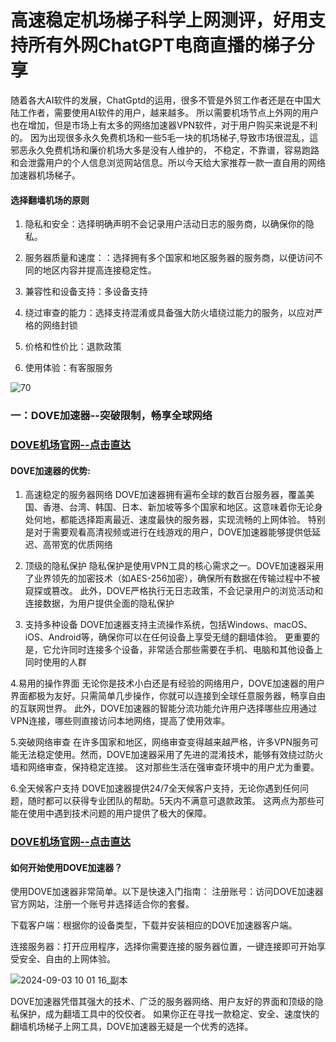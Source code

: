 # 高速稳定机场梯子科学上网测评，好用支持所有外网ChatGPT电商直播的梯子分享

随着各大AI软件的发展，ChatGptd的运用，很多不管是外贸工作者还是在中国大陆工作者，需要使用AI软件的用户，越来越多。
所以需要机场节点上外网的用户也在增加，但是市场上有太多的网络加速器VPN软件，对于用户购买来说是不利的。
因为出现很多永久免费机场和一些5毛一块的机场梯子,导致市场很混乱，這邪恶永久免费机场和廉价机场大多是没有人维护的，
不稳定，不靠谱，容易跑路和会泄露用户的个人信息浏览网站信息。所以今天给大家推荐一款一直自用的网络加速器机场梯子。

#### 选择翻墙机场的原则

1. 隐私和安全：选择明确声明不会记录用户活动日志的服务商，以确保你的隐私。

2. 服务器质量和速度：：选择拥有多个国家和地区服务器的服务商，以便访问不同的地区内容并提高连接稳定性。

4. 兼容性和设备支持：多设备支持

5. 绕过审查的能力：选择支持混淆或具备强大防火墙绕过能力的服务，以应对严格的网络封锁

6. 价格和性价比：退款政策

7. 使用体验：有客服服务

![70](https://github.com/user-attachments/assets/69ff5df9-d0b0-44b3-82b5-097559b49e72)

### 一：DOVE加速器--突破限制，畅享全球网络
### [DOVE机场官网--点击直达](https://dove8.cc/a.php?alavBTtF8UB)

#### DOVE加速器的优势:

1. 高速稳定的服务器网络
DOVE加速器拥有遍布全球的数百台服务器，覆盖美国、香港、台湾、韩国、日本、新加坡等多个国家和地区。这意味着你无论身处何地，都能选择距离最近、速度最快的服务器，实现流畅的上网体验。
特别是对于需要观看高清视频或进行在线游戏的用户，DOVE加速器能够提供低延迟、高带宽的优质网络

2. 顶级的隐私保护
隐私保护是使用VPN工具的核心需求之一。DOVE加速器采用了业界领先的加密技术（如AES-256加密），确保所有数据在传输过程中不被窥探或篡改。
此外，DOVE严格执行无日志政策，不会记录用户的浏览活动和连接数据，为用户提供全面的隐私保护

3. 支持多种设备
DOVE加速器支持主流操作系统，包括Windows、macOS、iOS、Android等，确保你可以在任何设备上享受无缝的翻墙体验。
更重要的是，它允许同时连接多个设备，非常适合那些需要在手机、电脑和其他设备上同时使用的人群

4.易用的操作界面
无论你是技术小白还是有经验的网络用户，DOVE加速器的用户界面都极为友好。只需简单几步操作，你就可以连接到全球任意服务器，畅享自由的互联网世界。
此外，DOVE加速器的智能分流功能允许用户选择哪些应用通过VPN连接，哪些则直接访问本地网络，提高了使用效率。

5.突破网络审查
在许多国家和地区，网络审查变得越来越严格，许多VPN服务可能无法稳定使用。然而，DOVE加速器采用了先进的混淆技术，能够有效绕过防火墙和网络审查，保持稳定连接。
这对那些生活在强审查环境中的用户尤为重要。

6.全天候客户支持
DOVE加速器提供24/7全天候客户支持，无论你遇到任何问题，随时都可以获得专业团队的帮助。5天内不满意可退款政策。
这两点为那些可能在使用中遇到技术问题的用户提供了极大的保障。

### [DOVE机场官网--点击直达](https://dove8.cc/a.php?alavBTtF8UB)

#### 如何开始使用DOVE加速器？

使用DOVE加速器非常简单。以下是快速入门指南：
注册账号：访问DOVE加速器官方网站，注册一个账号并选择适合你的套餐。

下载客户端：根据你的设备类型，下载并安装相应的DOVE加速器客户端。

连接服务器：打开应用程序，选择你需要连接的服务器位置，一键连接即可开始享受安全、自由的上网体验。

![2024-09-03 10 01 16_副本](https://github.com/user-attachments/assets/d463a7b6-13ce-4f0e-8cb1-36c91ee75590)

DOVE加速器凭借其强大的技术、广泛的服务器网络、用户友好的界面和顶级的隐私保护，成为翻墙工具中的佼佼者。
如果你正在寻找一款稳定、安全、速度快的翻墙机场梯子上网工具，DOVE加速器无疑是一个优秀的选择。






